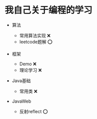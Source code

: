 # 我自己关于编程的学习

- 算法
  - 常用算法实现 :x:
  - leetcode题解 :o:
  
- 框架
  - Demo :x:
  - 理论学习 :x:
 
- Java基础
  - 常用类 :x:

- JavaWeb
  - 反射reflect :o:

